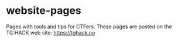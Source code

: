 # website-pages
Pages with tools and tips for CTFers. These pages are posted on the TG:HACK
web site: https://tghack.no
